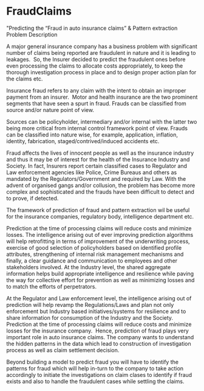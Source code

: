 # FraudClaims
"Predicting the “Fraud in auto insurance claims”  &  Pattern extraction
Problem Description

A major general insurance company has a business problem with significant number of claims being reported are fraudulent in nature and it is leading to leakages.  So, the Insurer decided to predict the fraudulent ones before even processing the claims to allocate costs appropriately, to keep the thorough investigation process in place and to design proper action plan for the claims etc.

Insurance fraud refers to any claim with the intent to obtain an improper payment from an insurer.  Motor and health insurance are the two prominent segments that have seen a spurt in fraud. Frauds can be classified from source and/or nature point of view. 

Sources can be policyholder, intermediary and/or internal with the latter two being more critical from internal control framework point of view. Frauds can be classified into nature wise, for example, application, inflation, identity, fabrication, staged/contrived/induced accidents etc. 

Fraud affects the lives of innocent people as well as the insurance industry and thus it may be of interest for the health of the Insurance Industry and Society. In fact, Insurers report certain classified cases to Regulator and Law enforcement agencies like Police, Crime Bureaus and others as mandated by the Regulators/Government and required by Law. With the advent of organised gangs and/or collusion, the problem has become more complex and sophisticated and the frauds have been difficult to detect and to prove, if detected.

The framework of prediction of fraud and pattern extraction wil be useful for the insurance companies, regulatory body, intelligence department etc.

Prediction at the time of processing claims will reduce costs and minimize losses.
The intelligence arising out of ever improving prediction algorithms will help retrofitting in terms of improvement of the underwriting process, exercise of good selection of policyholders based on identified profile attributes, strengthening of internal risk management mechanisms and finally, a clear guidance and communication to employees and other stakeholders involved.
At the Industry level, the shared aggregate information helps build appropriate intelligence and resilience while paving the way for collective effort for prevention as well as minimizing losses and to match the efforts of perpetrators. 

At the Regulator and Law enforcement level, the intelligence arising out of prediction will help revamp the Regulations/Laws and plan not only enforcement but Industry based initiatives/systems for resilience and to share information for consumption of the Industry and the Society.
Prediction at the time of processing claims will reduce costs and minimize losses for the insurance company.  Hence, prediction of fraud plays very important role in auto insurance claims. The company wants to understand the hidden patterns in the data which lead to construction of investigation process as well as claim settlement  decision. 

Beyond building a model to predict fraud you will have to identify the patterns for fraud which will help in-turn to the company to take action accordingly to initiate the investigations on claim clases to identify if fraud exists and also to handle the fraudulent cases while settling the claims.
